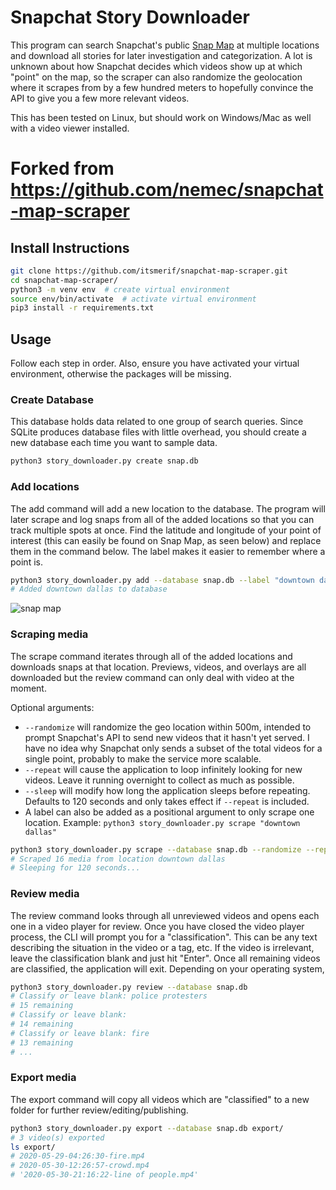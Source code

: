 # Snapchat Story Downloader

This program can search Snapchat's public [Snap Map](https://map.snapchat.com/)
at multiple locations and download all stories for later investigation and
categorization. A lot is unknown about how Snapchat decides which videos show
up at which "point" on the map, so the scraper can also randomize the geolocation
where it scrapes from by a few hundred meters to hopefully convince the API
to give you a few more relevant videos.

This has been tested on Linux, but should work on Windows/Mac as well with
a video viewer installed.

# Forked from https://github.com/nemec/snapchat-map-scraper
## Install Instructions

```bash
git clone https://github.com/itsmerif/snapchat-map-scraper.git
cd snapchat-map-scraper/
python3 -m venv env  # create virtual environment
source env/bin/activate  # activate virtual environment
pip3 install -r requirements.txt
```


## Usage

Follow each step in order. Also, ensure you have activated your virtual
environment, otherwise the packages will be missing.

### Create Database

This database holds data related to one group of search queries. Since SQLite
produces database files with little overhead, you should create a new database
each time you want to sample data.

```bash
python3 story_downloader.py create snap.db
```

### Add locations

The add command will add a new location to the database. The program will later
scrape and log snaps from all of the added locations so that you can track multiple
spots at once. Find the latitude and longitude of your point of interest (this
can easily be found on Snap Map, as seen below) and replace them in the command
below. The label makes it easier to remember where a point is.

```bash
python3 story_downloader.py add --database snap.db --label "downtown dallas" 32.783038 -96.796388
# Added downtown dallas to database
```

![snap map](snap-map.png)

### Scraping media

The scrape command iterates through all of the added locations and downloads
snaps at that location. Previews, videos, and overlays are all downloaded
but the review command can only deal with video at the moment.

Optional arguments:

* `--randomize` will randomize the geo location within 500m, intended to prompt
    Snapchat's API to send new videos that it hasn't yet served. I have no idea
    why Snapchat only sends a subset of the total videos for a single point,
    probably to make the service more scalable.
* `--repeat` will cause the application to loop infinitely looking for new videos.
    Leave it running overnight to collect as much as possible.
* `--sleep` will modify how long the application sleeps before repeating. Defaults
    to 120 seconds and only takes effect if `--repeat` is included.
* A label can also be added as a positional argument to only scrape one location.
    Example: `python3 story_downloader.py scrape "downtown dallas"`

```bash
python3 story_downloader.py scrape --database snap.db --randomize --repeat
# Scraped 16 media from location downtown dallas
# Sleeping for 120 seconds...
```

### Review media

The review command looks through all unreviewed videos and opens each one in
a video player for review. Once you have closed the video player process,
the CLI will prompt you for a "classification". This can be any text describing
the situation in the video or a tag, etc. If the video is irrelevant, leave
the classification blank and just hit "Enter". Once all remaining videos are
classified, the application will exit. Depending on your operating system, 


```bash
python3 story_downloader.py review --database snap.db
# Classify or leave blank: police protesters
# 15 remaining
# Classify or leave blank:
# 14 remaining
# Classify or leave blank: fire
# 13 remaining
# ...
```


### Export media

The export command will copy all videos which are "classified" to a new folder
for further review/editing/publishing.

```bash
python3 story_downloader.py export --database snap.db export/
# 3 video(s) exported
ls export/
# 2020-05-29-04:26:30-fire.mp4
# 2020-05-30-12:26:57-crowd.mp4
# '2020-05-30-21:16:22-line of people.mp4'
```
